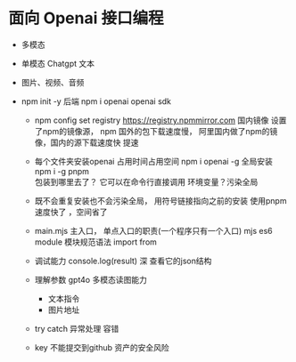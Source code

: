 # 面向 Openai 接口编程

- 多模态
 - 单模态
    Chatgpt 文本
 - 图片、视频、音频

 - npm init -y 后端
   npm i openai   openai sdk

   - npm config set registry https://registry.npmmirror.com  国内镜像
     设置了npm的镜像源， npm 国外的包下载速度慢， 阿里国内做了npm的镜像，国内的源下载速度快 提速



   - 每个文件夹安装openai 占用时间占用空间
     npm i openai -g 全局安装
     npm i -g pnpm  
     包装到哪里去了？  它可以在命令行直接调用  环境变量？污染全局

   - 既不会重复安装也不会污染全局， 用符号链接指向之前的安装
     使用pnpm 速度快了 ，空间省了

   - main.mjs  主入口， 单点入口的职责(一个程序只有一个入口) 
     mjs es6 module 模块规范语法 import from

   - 调试能力
    console.log(result)  深 查看它的json结构

   - 理解参数
     gpt4o 多模态读图能力 
       - 文本指令
       - 图片地址

   - try catch 异常处理
     容错

   - key 不能提交到github
     资产的安全风险

